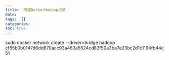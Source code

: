 ```yaml
---
title:  搭建DockerHadoop记录
date: 
tags:  []
categories: 
toc: true
---
```

sudo docker network create --driver=bridge hadoop
cf55b0b0147d6dd670acc93a463a5524cd83f50a3ba7e23bc2d1c1164fb44c51
<!-- more -->